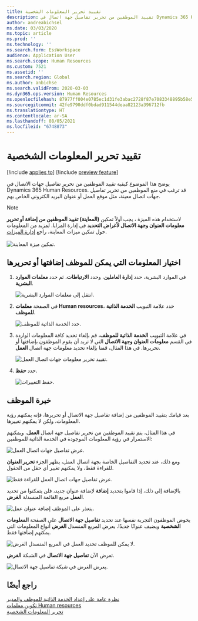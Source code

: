 ```yaml
---
title: تقييد تحرير المعلومات الشخصية
description: تقييد الموظفين من تحرير تفاصيل جهة اتصال في Dynamics 365 Human Resources.
author: andreabichsel
ms.date: 03/03/2020
ms.topic: article
ms.prod: ''
ms.technology: ''
ms.search.form: EssWorkspace
audience: Application User
ms.search.scope: Human Resources
ms.custom: 7521
ms.assetid: ''
ms.search.region: Global
ms.author: anbichse
ms.search.validFrom: 2020-03-03
ms.dyn365.ops.version: Human Resources
ms.openlocfilehash: 87977ff004e0785ec1d31fe3abac2728f87e7083348895b58e58f46cd3e79925
ms.sourcegitcommit: 42fe9790ddf0bdad911544deaa82123a396712fb
ms.translationtype: HT
ms.contentlocale: ar-SA
ms.lasthandoff: 08/05/2021
ms.locfileid: "6748873"
---
```

# <a name="restrict-editing-of-personal-information"></a>تقييد تحرير المعلومات الشخصية

[!include [applies to](../includes/applies-to-hr.md)]
[!include [preview feature](./includes/preview-feature.md)]

يوضح هذا الموضوع كيفية تقييد الموظفين من تحرير تفاصيل جهات الاتصال في Dynamics 365 Human Resources. قد ترغب في منع الموظفين من تحرير تفاصيل جهات اتصال معينة، مثل موقع العمل أو عنوان البريد الكتروني الخاص بهم.

> [!NOTE]
> لاستخدام هذه الميزة ، يجب أولاً تمكين **(المعاينة) تقييد الموظفين من إضافة أو تحرير معلومات العنوان وجهة الاتصال لأغراض التحديد** في إدارة المزايا. لمزيد من المعلومات حول تمكين ميزات المعاينة، راجع [إدارة الميزات](hr-admin-manage-features.md).<br><br>![تمكين ميزة المعاينة.](./media/hr-employee-self-service-restrict-enable.png)

## <a name="choose-the-information-an-employee-can-add-or-edit"></a>اختيار المعلومات التي يمكن للموظف إضافتها أو تحريرها

1. في الموارد البشرية، حدد **إدارة العاملين**، وحدد **الارتباطات**، ثم حدد **معلمات الموارد البشرية**.

   ![انتقل إلى معلمات الموارد البشرية.](./media/hr-employee-self-service-human-resources-parameters.png)

2. في الصفحة **معلمات Human resources**، حدد علامة التبويب **الخدمة الذاتية للموظف**.

   ![حدد الخدمة الذاتية للموظف.](./media/hr-employee-self-service-tab.png)

3. في علامة التبويب **الخدمة الذاتية للموظف**، قم بإلغاء تحديد كافة المعلومات الواردة في القسم **معلومات العنوان وجهة الاتصال** التي لا تريد أن يقوم الموظفون بإضافتها أو تحريرها. في هذا المثال، قمنا بإلغاء تحديد معلومات جهة اتصال **العمل**.

   ![تقييد تحرير معلومات جهات اتصال العمل.](./media/hr-employee-self-service-restrict-business.png)

4. حدد **حفظ**.

   ![حفظ التغييرات.](./media/hr-employee-self-service-restrict-save.png)

## <a name="employee-experience"></a>خبرة الموظف

بعد قيامك بتقييد الموظفين من إضافة تفاصيل جهة الاتصال أو تحريرها، فإنه يمكنهم رؤية المعلومات، ولكن لا يمكنهم تغييرها.

في هذا المثال، يتم تقييد الموظفين من تحرير تفاصيل جهة اتصال **العمل**، ويمكنهم الاستمرار في رؤية المعلومات الموجودة في الخدمة الذاتية للموظفين:

![عرض تفاصيل جهات اتصال العمل.](./media/hr-employee-self-service-restrict-view.png)

ومع ذلك، عند تحديد التفاصيل الخاصة بجهة اتصال العمل، يظهر الجزء **تحرير العنوان** للقراءة فقط، ولا يمكنهم تغيير أي حقل من الحقول.

![عرض تفاصيل جهات اتصال العمل للقراءة فقط.](./media/hr-employee-self-service-restrict-read-only.png)

بالإضافة إلى ذلك، إذا قاموا بتحديد **إضافة** لإضافة عنوان جديد، فلن يتمكنوا من تحديد **العمل** مربع القائمة المنسدلة **الغرض**.

![يتعذر على الموظف إضافة عنوان عمل.](./media/hr-employee-self-service-restrict-add.png)

يخوض الموظفون التجربة نفسها عند تحديد **تفاصيل جهة الاتصال** على الصفحة **المعلومات الشخصية** ويضيف عنوانًا جديدًا. يعرض المربع المنسدل **الغرض** أنواع المعلومات التي يمكنهم إضافتها فقط. 

![لا يمكن للموظف تحديد العمل في المربع المنسدل الغرض.](./media/hr-employee-self-service-restrict-purpose.png)

تعرض الآن **تفاصيل جهة الاتصال** في الشبكة **الغرض**.

![يعرض الغرض في شبكة تفاصيل جهة الاتصال.](./media/hr-employee-self-service-restrict-purpose-grid.png)

## <a name="see-also"></a>راجع أيضًا

[نظرة عامة على إعداد الخدمة الذاتية للموظف والمدير](hr-employee-manager-self-service-overview.md)<br>
[تكوين معلمات Human resources](hr-setup-parameters.md)<br>
[تحرير المعلومات الشخصية](hr-employee-manager-self-service-edit-personal-information.md)